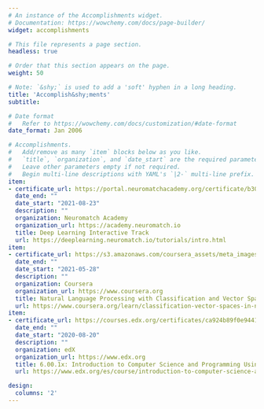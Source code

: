 ```yaml
---
# An instance of the Accomplishments widget.
# Documentation: https://wowchemy.com/docs/page-builder/
widget: accomplishments

# This file represents a page section.
headless: true

# Order that this section appears on the page.
weight: 50

# Note: `&shy;` is used to add a 'soft' hyphen in a long heading.
title: 'Accomplish&shy;ments'
subtitle:

# Date format
#   Refer to https://wowchemy.com/docs/customization/#date-format
date_format: Jan 2006

# Accomplishments.
#   Add/remove as many `item` blocks below as you like.
#   `title`, `organization`, and `date_start` are the required parameters.
#   Leave other parameters empty if not required.
#   Begin multi-line descriptions with YAML's `|2-` multi-line prefix.
item:
- certificate_url: https://portal.neuromatchacademy.org/certificate/b30cad3c-fbdb-4ab9-a51f-525ba160ed61
  date_end: ""
  date_start: "2021-08-23"
  description: ""
  organization: Neuromatch Academy
  organization_url: https://academy.neuromatch.io
  title: Deep Learning Interactive Track
  url: https://deeplearning.neuromatch.io/tutorials/intro.html
item:
- certificate_url: https://s3.amazonaws.com/coursera_assets/meta_images/generated/CERTIFICATE_LANDING_PAGE/CERTIFICATE_LANDING_PAGE~BGS6HM7TDURF/CERTIFICATE_LANDING_PAGE~BGS6HM7TDURF.jpeg
  date_end: ""
  date_start: "2021-05-28"
  description: ""
  organization: Coursera
  organization_url: https://www.coursera.org
  title: Natural Language Processing with Classification and Vector Spaces 
  url: https://www.coursera.org/learn/classification-vector-spaces-in-nlp
item:
- certificate_url: https://courses.edx.org/certificates/ca924b89f0e94411b2349aa847da2b5a
  date_end: ""
  date_start: "2020-08-20"
  description: ""
  organization: edX
  organization_url: https://www.edx.org
  title: 6.00.1x: Introduction to Computer Science and Programming Using Python
  url: https://www.edx.org/es/course/introduction-to-computer-science-and-programming-7

design:
  columns: '2' 
---
```

